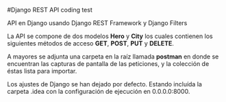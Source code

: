#Django REST API coding test

API en Django usando Django REST Framework y Django Filters

La API se compone de dos modelos **Hero** y **City** los cuales
contienen los siguientes métodos de acceso **GET**, **POST**, 
**PUT** y **DELETE**.

A mayores se adjunta una carpeta en la raíz llamada **postman**
en donde se encuentran las capturas de pantalla de las peticiones,
 y la colección de éstas lista para importar.

Los ajustes de Django se han dejado por defecto. Estando incluída
la carpeta .idea con la configuración de ejecución en 0.0.0.0:8000.
